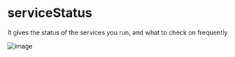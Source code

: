 # serviceStatus
It gives the status of the services you run, and what to check on frequently

![image](https://user-images.githubusercontent.com/35961071/139582227-a1af01b2-aef2-4744-967d-c5736ae3667d.png)
